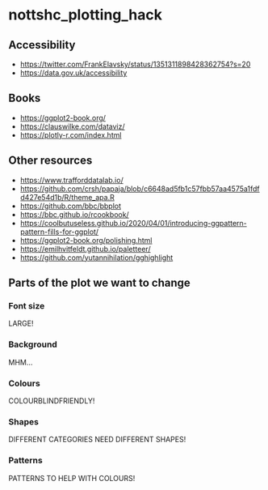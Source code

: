
<!-- README.md is generated from README.Rmd. Please edit that file -->

# nottshc\_plotting\_hack

## Accessibility

-   <https://twitter.com/FrankElavsky/status/1351311898428362754?s=20>
-   <https://data.gov.uk/accessibility>

## Books

-   <https://ggplot2-book.org/>
-   <https://clauswilke.com/dataviz/>
-   <https://plotly-r.com/index.html>

## Other resources

-   <https://www.trafforddatalab.io/>
-   <https://github.com/crsh/papaja/blob/c6648ad5fb1c57fbb57aa4575a1fdfd427e54d1b/R/theme_apa.R>
-   <https://github.com/bbc/bbplot>
-   <https://bbc.github.io/rcookbook/>
-   <https://coolbutuseless.github.io/2020/04/01/introducing-ggpattern-pattern-fills-for-ggplot/>
-   <https://ggplot2-book.org/polishing.html>
-   <https://emilhvitfeldt.github.io/paletteer/>
-   <https://github.com/yutannihilation/gghighlight>

## Parts of the plot we want to change

### Font size

LARGE!

### Background

MHM…

### Colours

COLOURBLINDFRIENDLY!

### Shapes

DIFFERENT CATEGORIES NEED DIFFERENT SHAPES!

### Patterns

PATTERNS TO HELP WITH COLOURS!
